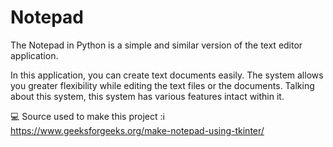 # Notepad
The Notepad in Python is a simple and similar version of the text editor application. 

In this application, you can create text documents easily. The system allows you greater flexibility while editing the text files or the documents. Talking about this system, this system has various features intact within it.

:computer: Source used to make this project ::information_source: https://www.geeksforgeeks.org/make-notepad-using-tkinter/
